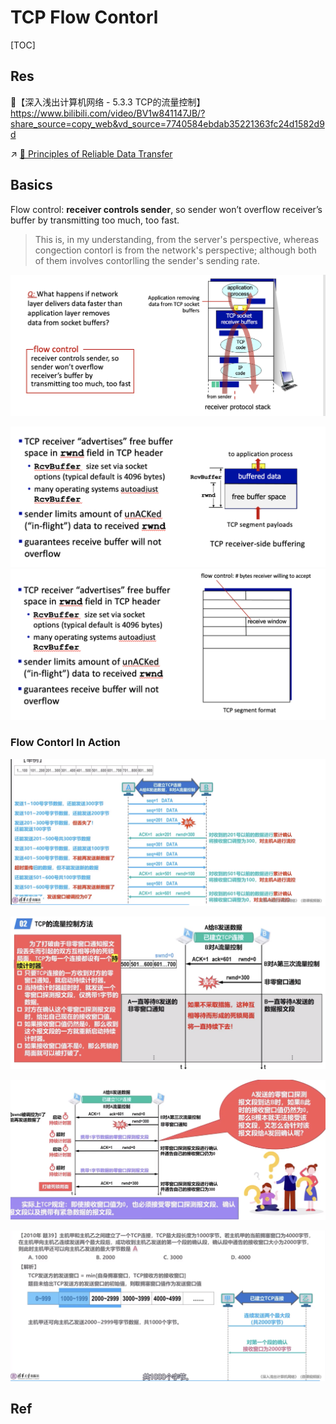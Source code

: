 # TCP Flow Contorl

[TOC]



## Res
🔗【深入浅出计算机网络 - 5.3.3 TCP的流量控制】 https://www.bilibili.com/video/BV1w841147JB/?share_source=copy_web&vd_source=7740584ebdab35221363fc24d1582d9d

↗ [🍻 Principles of Reliable Data Transfer](../../RDT/🍻%20Principles%20of%20Reliable%20Data%20Transfer.md)



## Basics
Flow control: **receiver controls sender**, so sender won’t overflow receiver’s buffer by transmitting too much, too fast.

> This is, in my understanding, from the server's perspective, whereas congection contorl is from the network's perspective; although both of them involves contorlling the sender's sending rate.


![](../../../../../../Assets/Pics/Screenshot%202023-04-21%20at%2011.49.58%20AM.png)

![](../../../../../../Assets/Pics/Screenshot%202023-04-21%20at%2011.50.24%20AM.png)
![](../../../../../../Assets/Pics/Screenshot%202023-04-21%20at%2011.50.50%20AM.png)


### Flow Contorl In Action
![](../../../../../../Assets/Pics/Screenshot%202023-04-22%20at%202.28.10%20PM.png)

![Screenshot 2022-11-20 at 10.45.00 AM](../../../../../../Assets/Pics/Screenshot%202022-11-20%20at%2010.45.00%20AM.png)

![Screenshot 2022-11-20 at 10.45.58 AM](../../../../../../Assets/Pics/Screenshot%202022-11-20%20at%2010.45.58%20AM.png)


![](../../../../../../Assets/Pics/Screenshot%202023-04-22%20at%202.30.07%20PM.png)


## Ref

